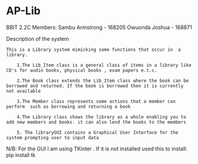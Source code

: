 # AP-Lib

BBIT 2.2C
Members:
Sambu Armstrong - 168205
Owuonda Joshua - 168871

Description of the system

    This is a Library system mimicking some functions that occur in  a library.

        1.The Lib_Item class is a general class of items in a library like CD's for audio books, physical books , exam papers e.t.c.

        2.The Book class extends the Lib_Item class where the book can be borrowed and returned. If the book is borrowed then it is currently not available

        3.The Member class represents some actions that a member can perform  such as borrowing and returning a book

        4.The Library class shows the library as a whole enabling you to add new members and books. it can also lend the books to the members

        5. The libraryGUI contains a Graphical User Interface for the system prompting user to input data 


N/B: For the GUI I am using TKinter . If it is not installed used this to install:  pip install tk



